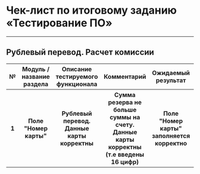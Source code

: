 # Чек-лист по итоговому заданию «Тестирование ПО»
---

## Рублевый перевод. Расчет комиссии
<table>
    <tr>
        <th>№</th>
        <th>Модуль / название раздела</th>
        <th>Описание тестируемого функционала</th>
        <th>Комментарий</th>
        <th>Ожидаемый результат</th>
        <th>Фактический результат</th>
        <th>Статус прохождения</th>
    </tr>
      <tr>
        <th>1</th>
        <th>Поле "Номер карты"</th>
        <th>Рублевый перевод. Данные карты корректны</th>
        <th>Сумма резерва не  больше суммы на счету. Данные карты корректны (т.е введены 16 цифр)</th>
        <th>Поле "Номер карты" заполняется корректно</th>
        <th>Соответсвует ожидаемому</th>
        <th style="background-color: green;">done</th>
    </tr>
</table>
